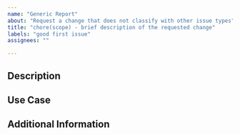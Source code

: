 ```yaml
---
name: "Generic Report"
about: "Request a change that does not classify with other issue types"
title: "chore(scope) - brief description of the requested change"
labels: "good first issue"
assignees: ""

---
```


## Description
<!-- 
A clear and concise description of the request in this repository.
This request template should only be used in cases when the request type does not match other issue types. 
-->

## Use Case
<!-- Describe the problem or use case you're trying to solve with this feature. -->

## Additional Information
<!-- Any other details, mockups, or context that may help in understanding the request. -->
